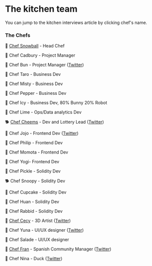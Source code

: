 # The kitchen team

You can jump to the kitchen interviews article by clicking chef's name.

### The Chefs

🐰 [Chef Snowball](https://medium.com/pancakeswap/kitchen-interviews-chef-snowball-the-big-fluffy-boss-guiding-the-fellow-bunnies-afa8dfeca887) - Head Chef

🐰 Chef Cadbury - Project Manager

🐰 Chef Bun - Project Manager ([Twitter](https://twitter.com/chef\_bun\_cn))

🐰 Chef Taro - Business Dev

🐰 Chef Misty - Business Dev

🐰 Chef Pepper - Business Dev

🐰 Chef Icy - Business Dev, 80% Bunny 20% Robot

🐰 Chef Lime - Ops/Data analytics Dev

🐕 [Chef Cheems](https://medium.com/pancakeswap/kitchen-interview-chef-cheems-the-lottery-obsessed-doggie-1a083fb5d172) - Dev and Lottery Lead ([Twitter](https://twitter.com/CheemsChef))

🐰 Chef Jojo - Frontend Dev ([Twitter](https://twitter.com/0xchefjojo))

🐰 Chef Philip - Frontend Dev

🐰 Chef Momota - Frontend Dev

🐰 Chef Yogi- Frontend Dev

🐰 Chef Pickle - Solidity Dev

🐕 Chef Snoopy - Solidity Dev

🐰 Chef Cupcake - Solidity Dev

🐰 Chef Huan - Solidity Dev

🐰 Chef Rabbid - Solidity Dev

🐰 [Chef Cecy](https://medium.com/pancakeswap/kitchen-interviews-chef-cecy-the-magical-3d-artist-making-fluffy-bunnies-e1eda53742f3) - 3D Artist ([Twitter](https://twitter.com/Cecymeade))

🐰 Chef Yuna - UI/UX designer ([Twitter](https://twitter.com/chefyuna))

🐰 Chef Salade - UI/UX designer

🐰 [Chef Fran](https://medium.com/pancakeswap/kitchen-interview-chef-fran-spanish-community-manager-and-a-lovely-mate-368c72102093) - Spanish Community Manager ([Twitter](https://twitter.com/ChefFranPS))

🦆 Chef Nina - Duck ([Twitter](https://twitter.com/\_ninahaus\_EN))





